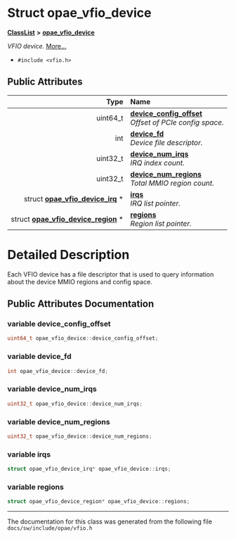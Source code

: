 
# Struct opae\_vfio\_device



[**ClassList**](annotated.md) **>** [**opae\_vfio\_device**](structopae__vfio__device.md)



_VFIO device._ [More...](#detailed-description)

* `#include <vfio.h>`













## Public Attributes

| Type | Name |
| ---: | :--- |
|  uint64\_t | [**device\_config\_offset**](#variable-device_config_offset)  <br>_Offset of PCIe config space._  |
|  int | [**device\_fd**](#variable-device_fd)  <br>_Device file descriptor._  |
|  uint32\_t | [**device\_num\_irqs**](#variable-device_num_irqs)  <br>_IRQ index count._  |
|  uint32\_t | [**device\_num\_regions**](#variable-device_num_regions)  <br>_Total MMIO region count._  |
|  struct [**opae\_vfio\_device\_irq**](structopae__vfio__device__irq.md) \* | [**irqs**](#variable-irqs)  <br>_IRQ list pointer._  |
|  struct [**opae\_vfio\_device\_region**](structopae__vfio__device__region.md) \* | [**regions**](#variable-regions)  <br>_Region list pointer._  |










# Detailed Description


Each VFIO device has a file descriptor that is used to query information about the device MMIO regions and config space. 


    
## Public Attributes Documentation


### variable device\_config\_offset 

```C++
uint64_t opae_vfio_device::device_config_offset;
```




### variable device\_fd 

```C++
int opae_vfio_device::device_fd;
```




### variable device\_num\_irqs 

```C++
uint32_t opae_vfio_device::device_num_irqs;
```




### variable device\_num\_regions 

```C++
uint32_t opae_vfio_device::device_num_regions;
```




### variable irqs 

```C++
struct opae_vfio_device_irq* opae_vfio_device::irqs;
```




### variable regions 

```C++
struct opae_vfio_device_region* opae_vfio_device::regions;
```




------------------------------
The documentation for this class was generated from the following file `docs/sw/include/opae/vfio.h`